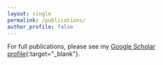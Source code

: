 ```yaml
---
layout: single
permalink: /publications/
author_profile: false
---
```

For full publications, please see my [Google Scholar profile](https://scholar.google.com/citations?user=FrlzI8IAAAAJ&hl=en){:target="_blank"}.
